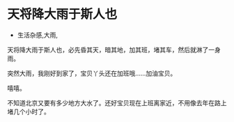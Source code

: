 # 天将降大雨于斯人也
- 生活杂感,大雨,

天将降大雨于斯人也，必先昏其天，暗其地，加其班，堵其车，然后就淋了一身雨。

突然大雨，我刚好到家了，宝贝丫头还在加班哦……加油宝贝。

嘻嘻。

不知道北京又要有多少地方大水了。还好宝贝现在上班离家近，不用像去年在路上堵几个小时了。